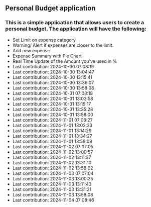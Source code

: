 ## Personal Budget application

### This is a simple application that allows users to create a personal budget. The application will have the following:

- Set Limit on expense category
- Warning/ Alert if expenses are closer to the limit.
- Add new expense
- Expense Summary with Pie Chart
- Real Time Update of the Amount you've used in %
- Last contribution: 2024-10-30 07:08:19
- Last contribution: 2024-10-30 13:04:47
- Last contribution: 2024-10-30 13:15:41
- Last contribution: 2024-10-30 13:36:07
- Last contribution: 2024-10-30 13:58:08
- Last contribution: 2024-10-31 07:08:18
- Last contribution: 2024-10-31 13:03:58
- Last contribution: 2024-10-31 13:15:17
- Last contribution: 2024-10-31 13:35:28
- Last contribution: 2024-10-31 13:58:00
- Last contribution: 2024-11-01 07:08:27
- Last contribution: 2024-11-01 13:02:33
- Last contribution: 2024-11-01 13:14:29
- Last contribution: 2024-11-01 13:34:27
- Last contribution: 2024-11-01 13:58:09
- Last contribution: 2024-11-02 07:07:05
- Last contribution: 2024-11-02 13:00:57
- Last contribution: 2024-11-02 13:11:37
- Last contribution: 2024-11-02 13:31:10
- Last contribution: 2024-11-02 13:58:02
- Last contribution: 2024-11-03 07:07:04
- Last contribution: 2024-11-03 13:00:35
- Last contribution: 2024-11-03 13:11:43
- Last contribution: 2024-11-03 13:31:21
- Last contribution: 2024-11-03 13:58:08
- Last contribution: 2024-11-04 07:08:46
